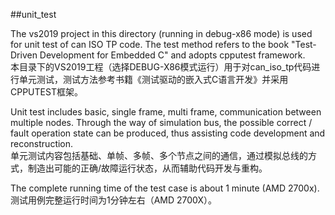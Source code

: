 ##unit_test

The vs2019 project in this directory (running in debug-x86 mode) is used for unit test of can ISO TP code. The test method refers to the book "Test-Driven Development for Embedded C" and adopts cpputest framework.    
本目录下的VS2019工程（选择DEBUG-X86模式运行）用于对can_iso_tp代码进行单元测试，测试方法参考书籍《测试驱动的嵌入式C语言开发》并采用CPPUTEST框架。

Unit test includes basic, single frame, multi frame, communication between multiple nodes. Through the way of simulation bus, the possible correct / fault operation state can be produced, thus assisting code development and reconstruction.     
单元测试内容包括基础、单帧、多帧、多个节点之间的通信，通过模拟总线的方式，制造出可能的正确/故障运行状态，从而辅助代码开发与重构。

The complete running time of the test case is about 1 minute (AMD 2700x).
测试用例完整运行时间为1分钟左右（AMD 2700X）。

        
       
